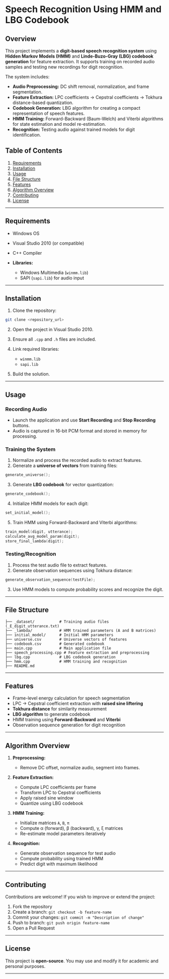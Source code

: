 

# Speech Recognition Using HMM and LBG Codebook

## Overview

This project implements a **digit-based speech recognition system** using **Hidden Markov Models (HMM)** and **Linde-Buzo-Gray (LBG) codebook generation** for feature extraction. It supports training on recorded audio samples and testing new recordings for digit recognition.

The system includes:

* **Audio Preprocessing:** DC shift removal, normalization, and frame segmentation.
* **Feature Extraction:** LPC coefficients → Cepstral coefficients → Tokhura distance-based quantization.
* **Codebook Generation:** LBG algorithm for creating a compact representation of speech features.
* **HMM Training:** Forward-Backward (Baum-Welch) and Viterbi algorithms for state estimation and model re-estimation.
* **Recognition:** Testing audio against trained models for digit identification.



## Table of Contents

1. [Requirements](#requirements)
2. [Installation](#installation)
3. [Usage](#usage)
4. [File Structure](#file-structure)
5. [Features](#features)
6. [Algorithm Overview](#algorithm-overview)
7. [Contributing](#contributing)
8. [License](#license)

---

## Requirements

- Windows OS
- Visual Studio 2010 (or compatible)
- C++ Compiler
- **Libraries:**

  - Windows Multimedia (`winmm.lib`)
  - SAPI (`sapi.lib`) for audio input

---

## Installation

1. Clone the repository:

```bash
git clone <repository_url>
```

2. Open the project in Visual Studio 2010.

3. Ensure all `.cpp` and `.h` files are included.

4. Link required libraries:

   - `winmm.lib`
   - `sapi.lib`

5. Build the solution.

---

## Usage

### Recording Audio

- Launch the application and use **Start Recording** and **Stop Recording** buttons.
- Audio is captured in 16-bit PCM format and stored in memory for processing.

### Training the System

1. Normalize and process the recorded audio to extract features.
2. Generate a **universe of vectors** from training files:

```cpp
generate_universe();
```

3. Generate **LBG codebook** for vector quantization:

```cpp
generate_codebook();
```

4. Initialize HMM models for each digit:

```cpp
set_initial_model();
```

5. Train HMM using Forward-Backward and Viterbi algorithms:

```cpp
train_model(digit, utterance);
calculate_avg_model_param(digit);
store_final_lambda(digit);
```

### Testing/Recognition

1. Process the test audio file to extract features.
2. Generate observation sequences using Tokhura distance:

```cpp
generate_observation_sequence(testFile);
```

3. Use HMM models to compute probability scores and recognize the digit.

---

## File Structure

```
├── _dataset/           # Training audio files (_E_digit_utterance.txt)
├── _lambda/            # HMM trained parameters (A and B matrices)
├── initial_model/      # Initial HMM parameters
├── universe.csv        # Universe vectors of features
├── codebook.csv        # Generated codebook
├── main.cpp            # Main application file
├── speech_processing.cpp # Feature extraction and preprocessing
├── lbg.cpp             # LBG codebook generation
├── hmm.cpp             # HMM training and recognition
├── README.md
```

---

## Features

- Frame-level energy calculation for speech segmentation
- LPC → Cepstral coefficient extraction with **raised sine liftering**
- **Tokhura distance** for similarity measurement
- **LBG algorithm** to generate codebook
- HMM training using **Forward-Backward** and **Viterbi**
- Observation sequence generation for digit recognition

---

## Algorithm Overview

1. **Preprocessing:**

   - Remove DC offset, normalize audio, segment into frames.

2. **Feature Extraction:**

   - Compute LPC coefficients per frame
   - Transform LPC to Cepstral coefficients
   - Apply raised sine window
   - Quantize using LBG codebook

3. **HMM Training:**

   - Initialize matrices `A`, `B`, `π`
   - Compute α (forward), β (backward), γ, ξ matrices
   - Re-estimate model parameters iteratively

4. **Recognition:**

   - Generate observation sequence for test audio
   - Compute probability using trained HMM
   - Predict digit with maximum likelihood

---

## Contributing

Contributions are welcome! If you wish to improve or extend the project:

1. Fork the repository
2. Create a branch: `git checkout -b feature-name`
3. Commit your changes: `git commit -m "Description of change"`
4. Push to branch: `git push origin feature-name`
5. Open a Pull Request

---

## License

This project is **open-source**. You may use and modify it for academic and personal purposes.

---
